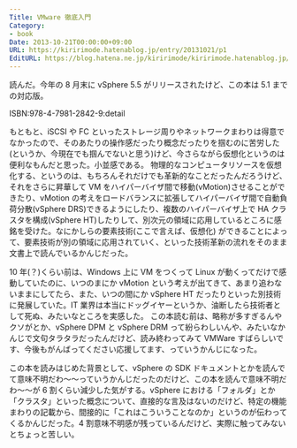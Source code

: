 ```yaml
---
Title: VMware 徹底入門
Category:
- book
Date: 2013-10-21T00:00:00+09:00
URL: https://kiririmode.hatenablog.jp/entry/20131021/p1
EditURL: https://blog.hatena.ne.jp/kiririmode/kiririmode.hatenablog.jp/atom/entry/8454420450078209574
---
```



読んだ。今年の 8 月末に vSphere 5.5 がリリースされたけど、この本は 5.1 までの対応版。

ISBN:978-4-7981-2842-9:detail

もともと、iSCSI や FC といったストレージ周りやネットワークまわりは得意でなかったので、そのあたりの操作感だったり概念だったりを掴むのに苦労した(というか、今現在でも掴んでないと思う)けど、今さらながら仮想化というのは便利なもんだと思った。小並感である。
物理的なコンピュータリソースを仮想化する、というのは、もちろんそれだけでも革新的なことだったんだろうけど、それをさらに昇華して VM をハイパーバイザ間で移動(vMotion)させることができたり、vMotion の考えをロードバランスに拡張してハイパーバイザ間で自動負荷分散(vSphere DRS)できるようにしたり、複数のハイパーバイザ上で HA クラスタを構成(vSphere HT)したりして、別次元の領域に応用しているところに感銘を受けた。なにかしらの要素技術(ここで言えば、仮想化) ができることによって、要素技術が別の領域に応用されていく、といった技術革新の流れをそのまま文書上で読んでいるかんじだった。

10 年(？)くらい前は、Windows 上に VM をつくって Linux が動くってだけで感動していたのに、いつのまにか vMotion という考えが出てきて、あまり追わないままにしてたら、また、いつの間にか vSphere HT だったりといった別技術に発展していた。IT 業界は本当にドッグイヤーというか、油断したら技術者として死ぬ、みたいなところを実感した。
この本読む前は、略称が多すぎるんやクソがとか、vSphere DPM と vSphere DRM って紛らわしいんや、みたいなかんじで文句タラタラだったんだけど、読み終わってみて VMWare すばらしいです、今後もがんばってください応援してます、っていうかんじになった。


この本を読みはじめた背景として、vSphere の SDK ドキュメントとかを読んでて意味不明だわ〜〜っていうかんじだったのだけど、この本を読んで意味不明だわ〜〜が 6 割くらい減少した気がする。vSphere における「フォルダ」とか「クラスタ」といった概念について、直接的な言及はないのだけど、特定の機能まわりの記載から、間接的に「これはこういうことなのか」というのが伝わってくるかんじだった。4 割意味不明感が残っているんだけど、実際に触ってみないとちょっと苦しい。

